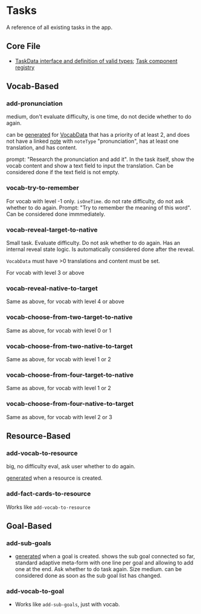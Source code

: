 # Tasks

A reference of all existing tasks in the app.

## Core File

- [TaskData interface and definition of valid types](src/entities/tasks/TaskData.ts); [Task component registry](src/widgets/do-task/taskRegistry.ts)

## Vocab-Based

### add-pronunciation

medium, don't evaluate difficulty, is one time, do not decide whether to do again.

can be [generated](src/features/vocab-update-tasks/updateVocabTasksService.ts) for [VocabData](src/entities/vocab/vocab/VocabData.ts) that has a priority of at least 2, and does not have a linked [note](src/entities/notes/NoteData.ts) with `noteType` "pronunciation", has at least one translation, and has content.

prompt: "Research the pronunciation and add it". In the task itself, show the vocab content and show a text field to input the translation. Can be considered done if the text field is not empty.

### vocab-try-to-remember

For vocab with level -1 only. `isOneTime`. do not rate difficulty, do not ask whether to do again. Prompt: "Try to remember the meaning of this word". Can be considered done immmediately.

### vocab-reveal-target-to-native

Small task. Evaluate difficulty. Do not ask whether to do again. Has an internal reveal state logic. Is automatically considered done after the reveal.

`VocabData` must have >0 translations and content must be set.

For vocab with level 3 or above

### vocab-reveal-native-to-target

Same as above, for vocab with level 4 or above

### vocab-choose-from-two-target-to-native

Same as above, for vocab with level 0 or 1

### vocab-choose-from-two-native-to-target

Same as above, for vocab with level 1 or 2

### vocab-choose-from-four-target-to-native

Same as above, for vocab with level 1 or 2


### vocab-choose-from-four-native-to-target

Same as above, for vocab with level 2 or 3


## Resource-Based

### add-vocab-to-resource

big, no difficulty eval, ask user whether to do again.

[generated](src/features/resource-update-tasks/updateResourceTasksService.ts) when a resource is created.


### add-fact-cards-to-resource

Works like `add-vocab-to-resource` 


## Goal-Based

### add-sub-goals

- [generated](/home/brokkoli/GITHUB/linguanodon/src/features/goal-update-tasks/updateGoalTasksService.ts) when a goal is created. shows the sub goal connected so far, standard adaptive meta-form with one line per goal and allowing to add one at the end. Ask whether to do task again. Size medium. can be considered done as soon as the sub goal list has changed.


### add-vocab-to-goal

- Works like `add-sub-goals`, just with vocab.